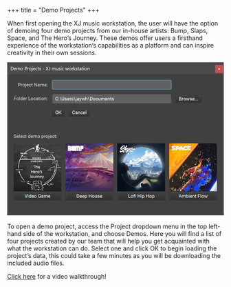 +++
title = "Demo Projects"
+++

When first opening the XJ music workstation, the user will have the option of demoing four demo projects from our in-house artists: Bump, Slaps, Space, and The Hero’s Journey. These demos offer users a firsthand experience of the workstation’s capabilities as a platform and can inspire creativity in their own sessions.

![Demo Projects](demoprojects.png?width=600px)

To open a demo project, access the Project dropdown menu in the top left-hand side of the workstation, and choose Demos. Here you will find a list of four projects created by our team that will help you get acquainted with what the workstation can do. Select one and click OK to begin loading the project’s data, this could take a few minutes as you will be downloading the included audio files.


[Click here](https://youtu.be/z5i8ZD8AyWE) for a video walkthrough!